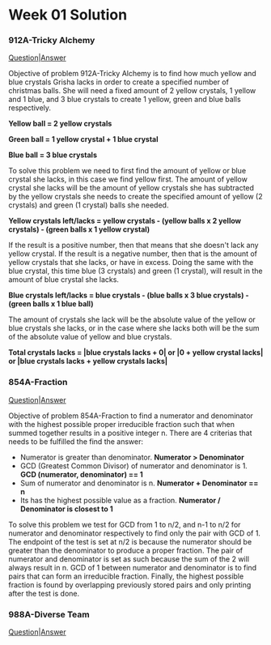 # Week 01 Solution

### 912A-Tricky Alchemy

[Question](http://codeforces.com/contest/912/problem/A)|[Answer](http://codeforces.com/contest/912/submission/42297123)

Objective of problem 912A-Tricky Alchemy is to find how much yellow and blue crystals Grisha lacks in order to create a specified number 
of christmas balls. She will need a fixed amount of 2 yellow crystals, 1 yellow and 1 blue, and 3 blue crystals to create 1 yellow, 
green and blue balls respectively. 

**Yellow ball = 2 yellow crystals**

**Green ball = 1 yellow crystal + 1 blue crystal**

**Blue ball = 3 blue crystals**

To solve this problem we need to first find the amount of yellow or blue crystal she lacks, in this case we find yellow first. The 
amount of yellow crystal she lacks will be the amount of yellow crystals she has subtracted by the yellow crystals she needs to create 
the specified amount of yellow (2 crystals) and green (1 crystal) balls she needed. 

**Yellow crystals left/lacks = yellow crystals - (yellow balls x 2 yellow crystals) - (green balls x 1 yellow crystal)**

If the result is a positive number, then that means that she doesn't lack any yellow crystal. If the result is a negative number, then
that is the amount of yellow crystals that she lacks, or have in excess. Doing the same with the blue crystal, this time blue (3 
crystals) and green (1 crystal), will result in the amount of blue crystal she lacks. 

**Blue crystals left/lacks = blue crystals - (blue balls x 3 blue crystals) - (green balls x 1 blue ball)**

The amount of crystals she lack will be the absolute value of the yellow or blue crystals she lacks, or in the case where she lacks both will be the sum of the absolute value of yellow and blue crystals.

**Total crystals lacks = |blue crystals lacks + 0| or |0 + yellow crystal lacks| or |blue crystals lacks + yellow crystals lacks|**

### 854A-Fraction
[Question](http://codeforces.com/contest/854/problem/A)|[Answer](http://codeforces.com/contest/854/submission/42413745)

Objective of problem 854A-Fraction to find a numerator and denominator with the highest possible proper irreducible fraction such that
when summed together results in a positive integer n. There are 4 criterias that needs to be fulfilled the find the answer:
* Numerator is greater than denominator. **Numerator > Denominator**
* GCD (Greatest Common Divisor) of numerator and denominator is 1. **GCD (numerator, denominator) == 1**
* Sum of numerator and denominator is n. **Numerator + Denominator == n** 
* Its has the highest possible value as a fraction. **Numerator / Denominator is closest to 1**

To solve this problem we test for GCD from 1 to n/2, and n-1 to n/2 for numerator and denominator respectively to find only the pair
with GCD of 1. The endpoint of the test is set at n/2 is because the numerator should be greater than the denominator to produce a 
proper fraction. The pair of numerator and denominator is set as such because the sum of the 2 will always result in n. GCD of 1 between 
numerator and denominator is to find pairs that can form an irreducible fraction. Finally, the highest possible fraction is found by
overlapping previously stored pairs and only printing after the test is done. 


### 988A-Diverse Team
[Question](http://codeforces.com/contest/988/problem/A)|[Answer](https://codeforces.com/contest/988/submission/42444636)
